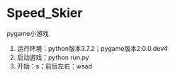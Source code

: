 # Speed_Skier
pygame小游戏

1. 运行环境：python版本3.7.2；pygame版本2.0.0.dev4
2. 启动游戏：python run.py
3. 开始：s；前后左右：wsad
